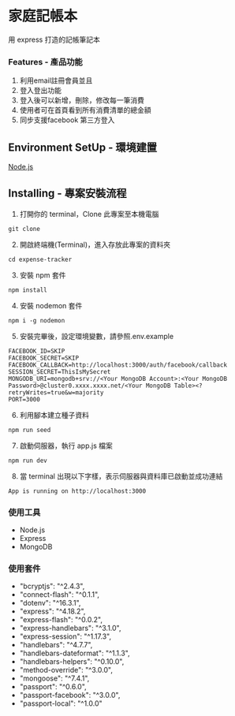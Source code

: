 # 家庭記帳本

用 express 打造的記帳筆記本

### Features - 產品功能

1. 利用email註冊會員並且
2. 登入登出功能
3. 登入後可以新增，刪除，修改每一筆消費
4. 使用者可在首頁看到所有消費清單的總金額
5. 同步支援facebook 第三方登入

## Environment SetUp - 環境建置

[Node.js](https://nodejs.org/en/)

## Installing - 專案安裝流程

1. 打開你的 terminal，Clone 此專案至本機電腦

```
git clone
```

2. 開啟終端機(Terminal)，進入存放此專案的資料夾

```
cd expense-tracker
```

3. 安裝 npm 套件

```
npm install
```

4. 安裝 nodemon 套件

```
npm i -g nodemon 
```

5. 安裝完畢後，設定環境變數，請參照.env.example

```   
FACEBOOK_ID=SKIP
FACEBOOK_SECRET=SKIP
FACEBOOK_CALLBACK=http://localhost:3000/auth/facebook/callback
SESSION_SECRET=ThisIsMySecret
MONGODB_URI=mongodb+srv://<Your MongoDB Account>:<Your MongoDB Password>@cluster0.xxxx.xxxx.net/<Your MongoDB Table><?retryWrites=true&w=majority
PORT=3000
```

6. 利用腳本建立種子資料

```
npm run seed
```

7. 啟動伺服器，執行 app.js 檔案

```
npm run dev
```

8. 當 terminal 出現以下字樣，表示伺服器與資料庫已啟動並成功連結

```
App is running on http://localhost:3000
```

### 使用工具
- Node.js
- Express 
- MongoDB 

### 使用套件
- "bcryptjs": "^2.4.3",
- "connect-flash": "^0.1.1",
- "dotenv": "^16.3.1",
- "express": "^4.18.2",
- "express-flash": "^0.0.2",
- "express-handlebars": "^3.1.0",
- "express-session": "^1.17.3",
- "handlebars": "^4.7.7",
- "handlebars-dateformat": "^1.1.3",
- "handlebars-helpers": "^0.10.0",
- "method-override": "^3.0.0",
- "mongoose": "^7.4.1",
- "passport": "^0.6.0",
- "passport-facebook": "^3.0.0",
- "passport-local": "^1.0.0"